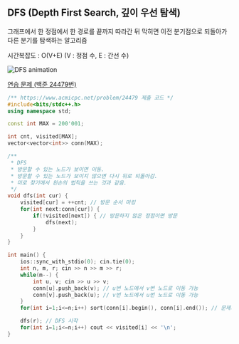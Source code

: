 ## DFS (Depth First Search, 깊이 우선 탐색)
그래프에서 한 정점에서 한 경로를 끝까지 따라간 뒤 막히면 이전 분기점으로 되돌아가 다른 분기를 탐색하는 알고리즘

시간복잡도 : O(V+E) (V : 정점 수, E : 간선 수)

![DFS animation](https://upload.wikimedia.org/wikipedia/commons/7/7f/Depth-First-Search.gif)

[연습 문제 (백준 24479번)](https://www.acmicpc.net/problem/24479)

``` c++
/** https://www.acmicpc.net/problem/24479 제출 코드 */
#include<bits/stdc++.h>
using namespace std;

const int MAX = 200'001;

int cnt, visited[MAX];
vector<vector<int>> conn(MAX);

/** 
 * DFS
 * 방문할 수 있는 노드가 보이면 이동.
 * 방문할 수 있는 노드가 보이지 않으면 다시 뒤로 되돌아감.
 * 미로 찾기에서 왼손의 법칙을 쓰는 것과 같음.
 */
void dfs(int cur) {
    visited[cur] = ++cnt; // 방문 순서 마킹
    for(int next:conn[cur]) {
        if(!visited[next]) { // 방문하지 않은 정점이면 방문
            dfs(next);
        }
    }
}

int main() {
    ios::sync_with_stdio(0); cin.tie(0);
    int n, m, r; cin >> n >> m >> r;
    while(m--) {
        int u, v; cin >> u >> v;
        conn[u].push_back(v); // u번 노드에서 v번 노드로 이동 가능
        conn[v].push_back(u); // v번 노드에서 u번 노드로 이동 가능
    }
    for(int i=1;i<=n;i++) sort(conn[i].begin(), conn[i].end()); // 문제의 조건: 방문할 수 있는 노드가 여러 개일 때, 오름차순으로 방문

    dfs(r); // DFS 시작
    for(int i=1;i<=n;i++) cout << visited[i] << '\n';
}
```
